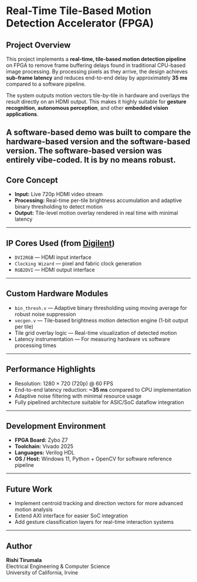 # Real-Time Tile-Based Motion Detection Accelerator (FPGA)

## Project Overview
This project implements a **real-time, tile-based motion detection pipeline** on FPGA to remove frame buffering delays found in traditional CPU-based image processing. By processing pixels as they arrive, the design achieves **sub-frame latency** and reduces end-to-end delay by approximately **35 ms** compared to a software pipeline.  

The system outputs motion vectors tile-by-tile in hardware and overlays the result directly on an HDMI output. This makes it highly suitable for **gesture recognition**, **autonomous perception**, and other **embedded vision applications**.

A software-based demo was built to compare the hardware-based version and the software-based version. The software-based version was entirely vibe-coded. It is by no means robust.
---

## Core Concept
- **Input:** Live 720p HDMI video stream  
- **Processing:** Real-time per-tile brightness accumulation and adaptive binary thresholding to detect motion  
- **Output:** Tile-level motion overlay rendered in real time with minimal latency

---

## IP Cores Used (from [Digilent](https://digilent.com))
- `DVI2RGB` — HDMI input interface  
- `Clocking Wizard` — pixel and fabric clock generation  
- `RGB2DVI` — HDMI output interface

---

## Custom Hardware Modules
- `bin_thresh.v` — Adaptive binary thresholding using moving average for robust noise suppression  
- `vecgen.v` — Tile-based brightness motion detection engine (1-bit output per tile)  
- Tile grid overlay logic — Real-time visualization of detected motion  
- Latency instrumentation — For measuring hardware vs software processing times

---

## Performance Highlights
- Resolution: 1280 × 720 (720p) @ 60 FPS  
- End-to-end latency reduction: **~35 ms** compared to CPU implementation  
- Adaptive noise filtering with minimal resource usage  
- Fully pipelined architecture suitable for ASIC/SoC dataflow integration

---

## Development Environment
- **FPGA Board:** Zybo Z7  
- **Toolchain:** Vivado 2025 
- **Languages:** Verilog HDL  
- **OS / Host:** Windows 11, Python + OpenCV for software reference pipeline

---

##  Future Work
- Implement centroid tracking and direction vectors for more advanced motion analysis  
- Extend AXI interface for easier SoC integration  
- Add gesture classification layers for real-time interaction systems

---

##  Author
**Rishi Tirumala**  
Electrical Engineering & Computer Science  
University of California, Irvine
